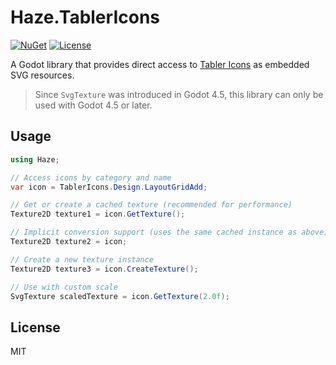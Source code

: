 # Haze.TablerIcons

[![NuGet](https://img.shields.io/nuget/v/Haze.TablerIcons.svg)](https://www.nuget.org/packages/Haze.TablerIcons/)
[![License](https://img.shields.io/github/license/tabler/tabler-icons.svg)](https://github.com/tabler/tabler-icons/blob/master/LICENSE)

A Godot library that provides direct access to [Tabler Icons](https://github.com/tabler/tabler-icons) as embedded SVG resources.

>  Since `SvgTexture` was introduced in Godot 4.5, this library can only be used with Godot 4.5 or later.

## Usage

```csharp
using Haze;

// Access icons by category and name
var icon = TablerIcons.Design.LayoutGridAdd;

// Get or create a cached texture (recommended for performance)
Texture2D texture1 = icon.GetTexture();

// Implicit conversion support (uses the same cached instance as above)
Texture2D texture2 = icon;

// Create a new texture instance
Texture2D texture3 = icon.CreateTexture();

// Use with custom scale
SvgTexture scaledTexture = icon.GetTexture(2.0f);
```

## License

MIT
